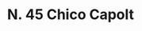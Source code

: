 ---
title: "N. 45 Chico Capolt"
permalink: "/edition/plant045/"
plant-name: "N. 45"
plant-number: "045"
plant-xml: "/assets/xml/plant045.xml"
plant-img1: "/assets/img/plant045_verso.jpg"
plant-img2: "/assets/img/plant045.jpg"
plant-title: "N. 45 Chico Capolt"
plant-wfo-link: ""
plant-kew-link: ""
plant-taxon-content: "Achras Sapota L."
layout: single-xml
---